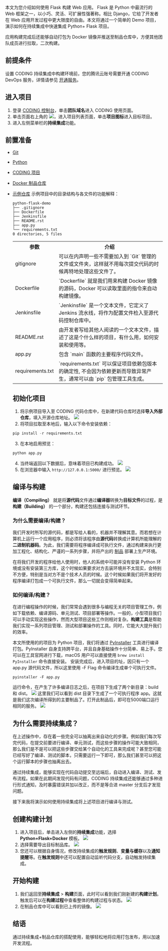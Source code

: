 本文为您介绍如何使用 Flask 构建 Web 应用。
Flask 是 Python 中最流行的 Web 框架之一，以小巧、灵活、可扩展性强著称。相比 Django，它给了开发者在 Web 应用开发过程中更大限度的自由。本文将通过一个简单的 Demo 项目，演示如何在持续集成中快速集成 Python+ Flask 项目。

应用构建完成后还能够自动打包为 Docker 镜像并推送至制品仓库中，方便其他团队成员进行拉取，二次构建。


## 前提条件
设置 CODING 持续集成中构建环境前，您的腾讯云账号需要开通 CODING DevOps 服务，详情请参见 [开通服务](https://cloud.tencent.com/document/product/1115/37268)。

## 进入项目
1. 登录 [CODING 控制台](https://console.cloud.tencent.com/coding)，单击**团队域名**进入 CODING 使用页面。
2. 单击页面右上角的 <img src ="https://main.qcloudimg.com/raw/d94a8e60dd3a41d0af07d72ae0e9d70e.png" style ="margin:0">，进入项目列表页面，单击**项目图标**进入目标项目。
3.  进入左侧菜单栏的**持续集成**功能。


## 前置准备[](id:prerequisite)
-   [Git](https://git-scm.com/)
-   [Python](https://www.python.org/)
-   [CODING 项目](https://help.coding.net/docs/start/project.html)
-   [Docker 制品仓库](https://cloud.tencent.com/document/product/1116/46527)
-   [示例仓库](https://coding-public.coding.net/public/python-flask-demo/python-flask-demo/git/files)
    示例项目中的目录结构与各文件的功能解释：
    ```git
    python-flask-demo
    ├── .gitignore
    ├── Dockerfile
    ├── Jenkinsfile
    ├── README.rst
    ├── app.py
    └── requirements.txt
    0 directories, 5 files
    ```

	<table>
   <tr>
      <th width="0px" style="text-align:center">参数</td>
      <th width="0px" style="text-align:center">介绍</td>
   </tr>
   <tr>
      <td>gitignore</td>
      <td>可以在内声明一些不需要加入到 `Git` 管理的文件或文件夹，这样就不用每次提交代码的时候再特地处理这些文件了。</td>
   </tr>
   <tr>
      <td>Dockerfile</td>
      <td> `Dockerfile` 就是我们用来构建 Docker 镜像的源码，Docker 可以读取里面的指令来自动构建镜像。</td>
   </tr>
   <tr>
      <td>Jenkinsfile</td>
      <td>`Jenkinsfile` 是一个文本文件，它定义了 Jenkins 流水线，将作为配置文件检入至源代码控制仓库中。</td>
   </tr>
   <tr>
      <td>README.rst</td>
      <td>由开发者写给其他人阅读的一个文本文件，描述了这是个什么样的项目，有什么用，如何安装和使用等。</td>
   </tr>
   <tr>
      <td>app.py</td>
      <td> 包含 `main` 函数的主要程序代码文件。</td>
   </tr>
   <tr>
      <td>requirements.txt</td>
      <td>`requirements.txt` 可以保证项目依赖包版本的确定性, 不会因为依赖更新而导致异常产生，通常可以由 `pip` 包管理工具生成。</td>
   </tr>
</table>

## 初始化项目[](id:init)
1. 将示例项目导入至 CODING 代码仓库中，在新建代码仓库时选择**导入外部仓库**，填入开源仓库地址。
![](https://qcloudimg.tencent-cloud.cn/raw/8672184d6ebb4ad39a55c8c5f7f0619a.png)
2. 将项目拉取至本地后，输入以下命令安装依赖：
```python
pip install -r requirements.txt
```
3. 在本地启用预览：
```python
python app.py
```
4. 当终端返回以下数据后，意味着项目已构建成功。
![](https://qcloudimg.tencent-cloud.cn/raw/fa1ef27b28deb96f433e963b8485cc5e.png)
5. 在浏览器中输入 `http://127.0.0.1:5000/` 进行预览。
![](https://qcloudimg.tencent-cloud.cn/raw/36eb469d5957cd708ee21498475d8de1.png)

## 编译与构建[](id:compiling-building)
**编译（Compiling）** 就是将**源代码**文件通过**编译器**转换为**目标文件**的过程，是**构建（Building）** 的一个部分，构建还包括连接与测试环节。

### 为什么需要编译/构建？[](id:why-compiling)
我们开发时所写的源代码，都是写给人看的，机器并不理解其意。而若想在计算机上运行一个应用程序，则必须将该程序由**源代码**转换成计算机所能理解的**二进制机器码**。为此，我们需要将程序编译成可执行文件，通过构建来执行更加工程化、结构化、严谨的一系列步骤，并将产出的 [制品](https://en.wikipedia.org/wiki/Artifact_(software_development)) 部署上生产环境。

在将我们开发的程序给他人使用时，他人的系统中可能并没有安装 Python 环境或没有安装第三方库，这个时候如果要求对方去装环境并不太现实，会特别不方便，特别是当对方不是个技术人员的时候。这个时候如果我们将开发好的程序编译打包成一个可执行文件，那么一切就会变得简单起来。

### 如何编译/构建？[](id:how-compiling)
在进行编程操作的时候，我们常常会遇到很多与编程无关的项目管理工作，例如下载依赖、编译源码、单元测试、项目部署等操作。一般的，小型项目我们可以手动实现这些操作，然而大型项目这些工作则相对复杂。**构建工具**是帮助我们实现一系列项目管理、测试和部署操作的工具。同时，它能大大提升我们的效率。

本文所使用的的项目为 Python 项目，我们将通过 [PyInstaller](http://www.pyinstaller.org/) 工具进行编译打包。PyInstaller 自身支持跨平台，并且自身基础操作十分简单、易上手。您可以在工具官网进行下载，macOS 用户可以直接使用 `brew install PyInstaller` 命令直接安装。
安装完成后，进入项目的址，因只有一个 app.py 源代码文件，所以这里使用 -F Flag 命令编译生成单个可执行文件。
```shell
pyinstaller -F app.py
```
运行命令，在产生了许多编译日志之后，在项目下生成了两个新目录：build 和 dist。
![](https://qcloudimg.tencent-cloud.cn/raw/f747843e56747635234ff2a1c579a87f.png)
这里我们可以看到 dist 目录下生成了一个可执行程序 app。这就是我们这次编译所得到的主要制品了。打开此制品后，即可在5000端口运行相同的服务。
![](https://qcloudimg.tencent-cloud.cn/raw/985fc4dc460f8fbd12d1f504e17a153e.png)

## 为什么需要持续集成？[](id:why-ci)
在上述操作中，存在着一些完全可以抽离出来自动化的步骤。例如我们每次写完代码，在提交前要进行编译、单元测试，而这些步骤的操作可能大致相同，那么我们是不是可以把这些步骤交给某个自动化的工具来完成呢？甚至您可能已经写好了编译、测试的脚本，只需要运行一下即可，那么我们甚至可以把这个运行脚本的步骤也抽离出去。

通过持续集成，能够实现在代码自动提交至远端后，自动进入编译、测试、发布流程。如果在此期间发现代码有问题，CODING 持续集成还能够通过多种进行形式通知，及时暴露错误并加以改正，而不是等合进 master 分支后才发现问题。

接下来我将演示如何使用持续集成将上述项目进行编译与测试。

## 创建构建计划[](id:create-ci)
1. 进入项目后，单击进入左侧的**持续集成**功能，选择 **Python+Flask+Docker** 模板。
![](https://qcloudimg.tencent-cloud.cn/raw/459caed3596cfdcac73565b50c8c9409.png)
2. 选择需要导出目标制品库。
![](https://qcloudimg.tencent-cloud.cn/raw/1120d8e81d34da442fd46ad867e57308.png)
3. 您还可以根据自身情况，修改持续集成的**触发规则**、**变量与缓存**以及**通知提醒**等。在**触发规则**中还可以配置自动监听代码分支，自动触发持续集成。

## 开始构建[](id:start)
1. 我们返回至**持续集成** > **构建**页面，此时可以看到我们刚新建的**构建计划**。触发后可以在**构建过程**中查看整体的构建过程与状态。
![](https://qcloudimg.tencent-cloud.cn/raw/2cdacad4cb2d210620afdaaccd9a623d.png)
2. 在制品仓库中可以看到已上传的镜像。
![](https://qcloudimg.tencent-cloud.cn/raw/f4b2487198348b84b5765b3c52b37147.png)

## 结语[](id:end)
通过持续集成+制品仓库的搭配使用，能够轻松地将应用打包发布，用以加速开发流程。
